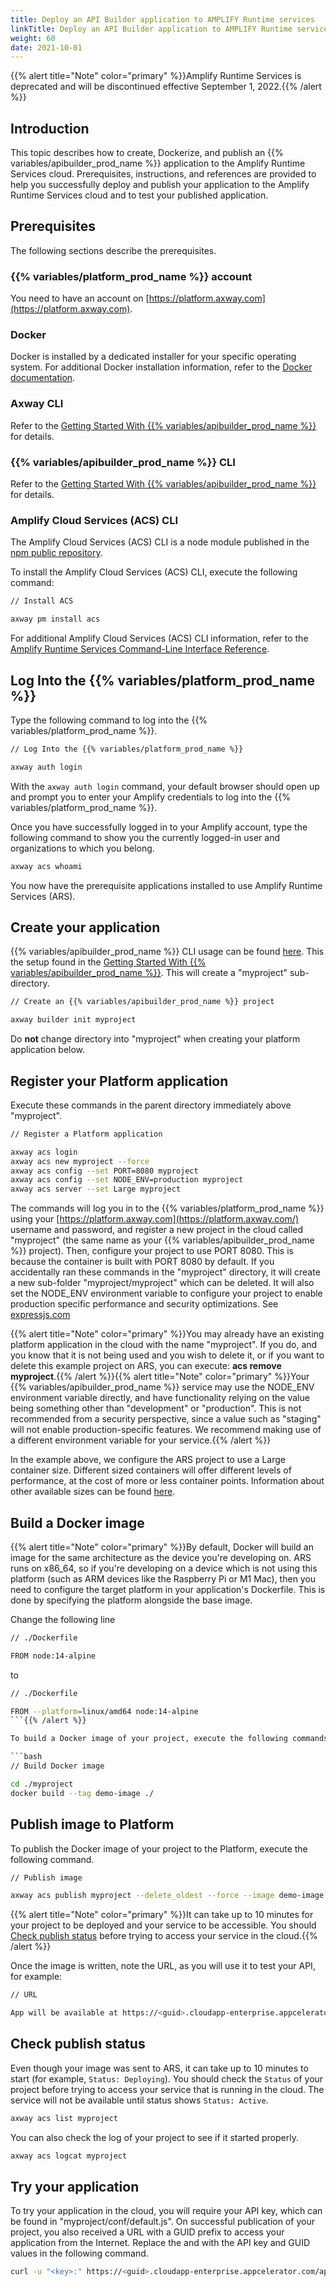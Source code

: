 ```yaml
---
title: Deploy an API Builder application to AMPLIFY Runtime services
linkTitle: Deploy an API Builder application to AMPLIFY Runtime services
weight: 60
date: 2021-10-01
---
```


{{% alert title="Note" color="primary" %}}Amplify Runtime Services is deprecated and will be discontinued effective September 1, 2022.{{% /alert %}}

## Introduction

This topic describes how to create, Dockerize, and publish an {{% variables/apibuilder_prod_name %}} application to the Amplify Runtime Services cloud. Prerequisites, instructions, and references are provided to help you successfully deploy and publish your application to the Amplify Runtime Services cloud and to test your published application.

## Prerequisites

The following sections describe the prerequisites.

### {{% variables/platform_prod_name %}} account

You need to have an account on [https://platform.axway.com](https://platform.axway.com).

### Docker

Docker is installed by a dedicated installer for your specific operating system. For additional Docker installation information, refer to the [Docker documentation](https://docs.docker.com/install/).

### Axway CLI

Refer to the [Getting Started With {{% variables/apibuilder_prod_name %}}](/docs/getting_started/) for details.

### {{% variables/apibuilder_prod_name %}} CLI

Refer to the [Getting Started With {{% variables/apibuilder_prod_name %}}](/docs/getting_started/) for details.

### Amplify Cloud Services (ACS) CLI

The Amplify Cloud Services (ACS) CLI is a node module published in the [npm public repository](https://www.npmjs.com/package/acs).

To install the Amplify Cloud Services (ACS) CLI, execute the following command:

```bash
// Install ACS

axway pm install acs
```

For additional Amplify Cloud Services (ACS) CLI information, refer to the [Amplify Runtime Services Command-Line Interface Reference](https://docs.axway.com/bundle/AMPLIFY_Runtime_Services_2_0_allOS_en/page/amplify_runtime_services_command-line_interface_reference.html).

## Log Into the {{% variables/platform_prod_name %}}

Type the following command to log into the {{% variables/platform_prod_name %}}.

```bash
// Log Into the {{% variables/platform_prod_name %}}

axway auth login
```

With the `axway auth login` command, your default browser should open up and prompt you to enter your Amplify credentials to log into the {{% variables/platform_prod_name %}}.

Once you have successfully logged in to your Amplify account, type the following command to show you the currently logged-in user and organizations to which you belong.

```bash
axway acs whoami
```

You now have the prerequisite applications installed to use Amplify Runtime Services (ARS).

## Create your application

{{% variables/apibuilder_prod_name %}} CLI usage can be found [here](https://www.npmjs.com/package/@axway/api-builder). This the setup found in the [Getting Started With {{% variables/apibuilder_prod_name %}}](/docs/getting_started/). This will create a "myproject" sub-directory.

```bash
// Create an {{% variables/apibuilder_prod_name %}} project

axway builder init myproject
```

Do **not** change directory into "myproject" when creating your platform application below.

## Register your Platform application

Execute these commands in the parent directory immediately above "myproject".

```bash
// Register a Platform application

axway acs login
axway acs new myproject --force
axway acs config --set PORT=8080 myproject
axway acs config --set NODE_ENV=production myproject
axway acs server --set Large myproject
```

The commands will log you in to the {{% variables/platform_prod_name %}} using your [https://platform.axway.com](https://platform.axway.com/) username and password, and register a new project in the cloud called "myproject" (the same name as your {{% variables/apibuilder_prod_name %}} project). Then, configure your project to use PORT 8080. This is because the container is built with PORT 8080 by default. If you accidentally ran these commands in the "myproject" directory, it will create a new sub-folder "myproject/myproject" which can be deleted. It will also set the NODE_ENV environment variable to configure your project to enable production specific performance and security optimizations. See [expressjs.com](https://expressjs.com/en/advanced/best-practice-performance.html#set-node_env-to-production)

{{% alert title="Note" color="primary" %}}You may already have an existing platform application in the cloud with the name "myproject". If you do, and you know that it is not being used and you wish to delete it, or if you want to delete this example project on ARS, you can execute: **acs remove myproject**.{{% /alert %}}{{% alert title="Note" color="primary" %}}Your {{% variables/apibuilder_prod_name %}} service may use the NODE_ENV environment variable directly, and have functionality relying on the value being something other than "development" or "production". This is not recommended from a security perspective, since a value such as "staging" will not enable production-specific features. We recommend making use of a different environment variable for your service.{{% /alert %}}

In the example above, we configure the ARS project to use a Large container size. Different sized containers will offer different levels of performance, at the cost of more or less container points. Information about other available sizes can be found [here](https://docs.axway.com/bundle/AMPLIFY_Runtime_Services_2_0_allOS_en/page/amplify_runtime_services_command-line_interface_reference.html#AMPLIFYRuntimeServicesCommandLineInterfaceReference-ServerCommandserver).

## Build a Docker image

{{% alert title="Note" color="primary" %}}By default, Docker will build an image for the same architecture as the device you're developing on. ARS runs on x86_64, so if you're developing on a device which is not using this platform (such as ARM devices like the Raspberry Pi or M1 Mac), then you need to configure the target platform in your application's Dockerfile. This is done by specifying the platform alongside the base image.

Change the following line

```bash
// ./Dockerfile

FROM node:14-alpine
```

to

```bash
// ./Dockerfile

FROM --platform=linux/amd64 node:14-alpine
```{{% /alert %}}

To build a Docker image of your project, execute the following commands.

```bash
// Build Docker image

cd ./myproject
docker build --tag demo-image ./
```

## Publish image to Platform

To publish the Docker image of your project to the Platform, execute the following command.

```bash
// Publish image

axway acs publish myproject --delete_oldest --force --image demo-image --app_version 0.1
```

{{% alert title="Note" color="primary" %}}It can take up to 10 minutes for your project to be deployed and your service to be accessible. You should [Check publish status](#check-publish-status) before trying to access your service in the cloud.{{% /alert %}}

Once the image is written, note the URL, as you will use it to test your API, for example:

```bash
// URL

App will be available at https://<guid>.cloudapp-enterprise.appcelerator.com
```

## Check publish status

Even though your image was sent to ARS, it can take up to 10 minutes to start (for example, `Status: Deploying`). You should check the `Status` of your project before trying to access your service that is running in the cloud. The service will not be available until status shows `Status: Active`.

```bash
axway acs list myproject
```

You can also check the log of your project to see if it started properly.

```bash
axway acs logcat myproject
```

## Try your application

To try your application in the cloud, you will require your API key, which can be found in "myproject/conf/default.js". On successful publication of your project, you also received a URL with a GUID prefix to access your application from the Internet. Replace the <key> and <guid> with the API key and GUID values in the following command.

```bash
curl -u "<key>:" https://<guid>.cloudapp-enterprise.appcelerator.com/api/greet?username=Bob
```
